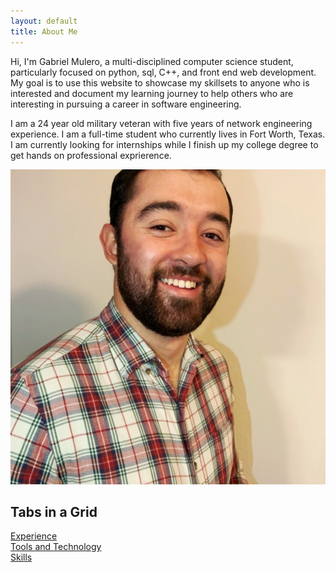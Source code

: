 ```yaml
--- 
layout: default
title: About Me
---
```

<html>
<div class="w3-content" style="max-width:1100px">
    <div class="w3-row w3-padding-64">
        <div class="w3-col m6 w3-padding-large">
            <p class="text-color"> Hi, I'm Gabriel Mulero, a multi-disciplined computer science student, particularly focused on python, sql, C++, and front end web development.   My goal is to use this website to showcase my skillsets to anyone  who is interested and document my learning journey to help others who are interesting in pursuing a career in software engineering. </p>
            <p class="text-color"> I am a 24 year old military veteran with five years of network engineering experience. I am a full-time student who currently lives in Fort Worth, Texas. I am currently looking for internships while I finish up my college degree to get hands on professional exprierence.</p>
        </div>  
        <div class="w3-col m6 w3-padding-large w3-hide-small">
            <img src="assets\images\1603833561597.jpg" class="w3-round w3-image w3-opacity-min">
        </div>             
    </div>
<div class="w3-container">
  <h2>Tabs in a Grid</h2>

  <div class="w3-row text-color">
    <a href="javascript:void(0)" onclick="showSkillz(event, 'Experience');">
      <div class="w3-third tablink w3-bottombar w3-hover-light-grey w3-padding text-color">Experience</div>
    </a>
    <a href="javascript:void(0)" onclick="showSkillz(event, 'ToolsandTechnology');">
      <div class="w3-third tablink w3-bottombar w3-hover-light-grey w3-padding text-color">Tools and Technology</div>
    </a>
    <a href="javascript:void(0)" onclick="showSkillz(event, 'skills');">
      <div class="w3-third tablink w3-bottombar w3-hover-light-grey w3-padding text-color">Skills</div>
    </a>
  </div>

  <div id="Experience" class="w3-container skills text-color w3-animate-bottom" style="display:none">
    <h2 class="w3-center">Experience</h2>
    <ul>
        <li class="w3-padding"><b>Full Time Student</b><br>Computer Science<br>Expected Graduation June 2023</li>
        <li class="w3-padding"><b>TekSystems</b><br>Network Specialist<br>August 2021 - May 2022</li>
        <li class="w3-padding"><b>Apex Technology</b><br>VIP Helpdesk Support<br>March 2021 - August 2021</li>
        <li class="w3-padding"><b>TekSystems</b><br>IT Support<br>January 2020 - March 2021 </li>
    </ul>    
  </div>

  <div id="ToolsandTechnology" class="w3-container skills text-color w3-animate-bottom" style="display:none">
    <h2 class="w3-center">Tools and Skills</h2>
    <ul>
        <li class="w3-padding"><b>Python</b></li>
        <li class="w3-padding"><b>SQL</b></li>
        <li class="w3-padding"><b>C++</b></li>
        <li class="w3-padding"><b>JavaScript</b></li>
        <li class="w3-padding"><b>HTML</b></li>
        <li class="w3-padding"><b>CSS/SASS</b></li>
        <li class="w3-padding"><b>Git</b></li>
        <li class="w3-padding"><b>Linux</b></li>
        <li class="w3-padding"><b>Visual Studio Code</b></li>
        <li class="w3-padding"><b>Postman</b></li>
    </ul>     
  </div>

  <div id="skills" class="w3-container skills text-color w3-animate-bottom" style="display:none">
    <h2 class="w3-center">Skills</h2>
    <ul>
        <li class="w3-padding"><b>Computer Programming and Coding</b></li>
        <li class="w3-padding"><b>Object-Oriented Design</b></li>
        <li class="w3-padding"><b>Software Testing and Debugging</b></li>
        <li class="w3-padding"><b>Problem Solving and Logical Thinking</b></li>
        <li class="w3-padding"><b>Superb Written and Verbal Communication</b></li>
        <li class="w3-padding"><b>TeamWork</b></li>
    </ul>    
  </div>
</div>

<script>
function showSkillz(evt, Portfolio) {
  var i, x, tablinks;
  x = document.getElementsByClassName("skills");
  for (i = 0; i < x.length; i++) {
    x[i].style.display = "none";
  }
  tablinks = document.getElementsByClassName("tablink");
  for (i = 0; i < x.length; i++) {
    tablinks[i].className = tablinks[i].className.replace(" w3-border-white", "");
  }
  document.getElementById(Portfolio).style.display = "block";
  evt.currentTarget.firstElementChild.className += " w3-border-white";
}
</script>

</div>          
</div>
</html>